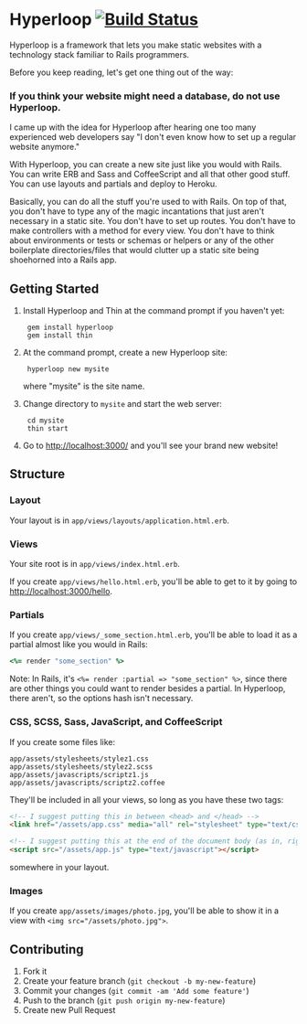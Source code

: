 # Hyperloop [![Build Status](https://travis-ci.org/jakeboxer/hyperloop.png?branch=master)](https://travis-ci.org/jakeboxer/hyperloop)

Hyperloop is a framework that lets you make static websites with a technology stack familiar to Rails programmers.

Before you keep reading, let's get one thing out of the way:

### If you think your website might need a database, do not use Hyperloop.

I came up with the idea for Hyperloop after hearing one too many experienced web developers say "I don't even know how
to set up a regular website anymore."

With Hyperloop, you can create a new site just like you would with Rails. You can write ERB and Sass and CoffeeScript
and all that other good stuff. You can use layouts and partials and deploy to Heroku.

Basically, you can do all the stuff you're used to with Rails. On top of that, you don't have to type any of the magic
incantations that just aren't necessary in a static site. You don't have to set up routes. You don't have to make
controllers with a method for every view. You don't have to think about environments or tests or schemas or helpers or
any of the other boilerplate directories/files that would clutter up a static site being shoehorned into a Rails app.

## Getting Started

1. Install Hyperloop and Thin at the command prompt if you haven't yet:

        gem install hyperloop
        gem install thin

2. At the command prompt, create a new Hyperloop site:

        hyperloop new mysite

   where "mysite" is the site name.

3. Change directory to `mysite` and start the web server:

        cd mysite
        thin start

4. Go to [http://localhost:3000/](http://localhost:3000/) and you'll see your brand new website!

## Structure

### Layout

Your layout is in `app/views/layouts/application.html.erb`.

### Views

Your site root is in `app/views/index.html.erb`.

If you create `app/views/hello.html.erb`, you'll be able to get to it by going to
[http://localhost:3000/hello](http://localhost:3000/hello).

### Partials

If you create `app/views/_some_section.html.erb`, you'll be able to load it as a partial almost like you would in Rails:

``` ruby
<%= render "some_section" %>
```

Note: In Rails, it's `<%= render :partial => "some_section" %>`, since there are other things you could want to render
besides a partial. In Hyperloop, there aren't, so the options hash isn't necessary.

### CSS, SCSS, Sass, JavaScript, and CoffeeScript

If you create some files like:

```
app/assets/stylesheets/stylez1.css
app/assets/stylesheets/stylez2.scss
app/assets/javascripts/scriptz1.js
app/assets/javascripts/scriptz2.coffee
```

They'll be included in all your views, so long as you have these two tags:

``` html
<!-- I suggest putting this in between <head> and </head> -->
<link href="/assets/app.css" media="all" rel="stylesheet" type="text/css">

<!-- I suggest putting this at the end of the document body (as in, right before </body>) -->
<script src="/assets/app.js" type="text/javascript"></script>
```

somewhere in your layout.

### Images

If you create `app/assets/images/photo.jpg`, you'll be able to show it in a view with `<img src="/assets/photo.jpg">`.

## Contributing

1. Fork it
2. Create your feature branch (`git checkout -b my-new-feature`)
3. Commit your changes (`git commit -am 'Add some feature'`)
4. Push to the branch (`git push origin my-new-feature`)
5. Create new Pull Request
